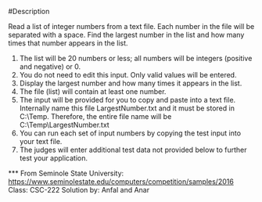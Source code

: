 #Description


Read a list of integer numbers from a text file. Each number in the file will be separated with a space. Find the largest number in the list and how many times that number appears in the list.
1. The list will be 20 numbers or less; all numbers will be integers (positive and negative) or 0.
2. You do not need to edit this input. Only valid values will be entered.
3. Display the largest number and how many times it appears in the list.
4. The file (list) will contain at least one number.
5. The input will be provided for you to copy and paste into a text file. Internally name this file LargestNumber.txt and it must be stored in C:\Temp. Therefore, the entire file name will be C:\Temp\LargestNumber.txt
6. You can run each set of input numbers by copying the test input into your text file.
7. The judges will enter additional test data not provided below to further test your application.


*** From Seminole State University: https://www.seminolestate.edu/computers/competition/samples/2016
Class: CSC-222
Solution by: Anfal and Anar 

